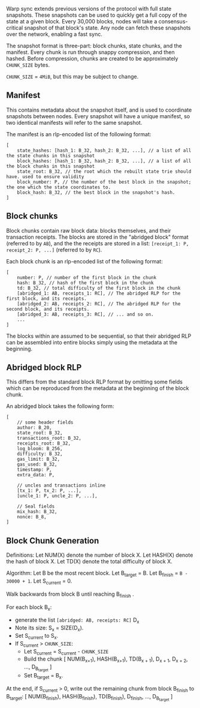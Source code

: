 Warp sync extends previous versions of the protocol with full state snapshots. These snapshots can be used to quickly get a full copy of the state at a given block. Every 30,000 blocks, nodes will take a consensus-critical snapshot of that block's state. Any node can fetch these snapshots over the network, enabling a fast sync.

The snapshot format is three-part: block chunks, state chunks, and the manifest.
Every chunk is run through snappy compression, and then hashed. Before compression, chunks are created to be approximately `CHUNK_SIZE` bytes. 

`CHUNK_SIZE` = `4MiB`, but this may be subject to change.

## Manifest
This contains metadata about the snapshot itself, and is used to coordinate snapshots between nodes.
Every snapshot will have a unique manifest, so two identical manifests will refer to the same snapshot.

The manifest is an rlp-encoded list of the following format:
```
[
    state_hashes: [hash_1: B_32, hash_2: B_32, ...], // a list of all the state chunks in this snapshot
    block_hashes: [hash_1: B_32, hash_2: B_32, ...], // a list of all the block chunks in this snapshot
    state_root: B_32, // the root which the rebuilt state trie should have. used to ensure validity
    block_number: P, // the number of the best block in the snapshot; the one which the state coordinates to.
    block_hash: B_32, // the best block in the snapshot's hash.
]
```

## Block chunks
Block chunks contain raw block data: blocks themselves, and their transaction receipts. The blocks are stored in the "abridged block" format (referred to by `AB`), and the the receipts are stored in a list: `[receipt_1: P, receipt_2: P, ...]` (referred to by `RC`).

Each block chunk is an rlp-encoded list of the following format:
```
[
    number: P, // number of the first block in the chunk
    hash: B_32, // hash of the first block in the chunk
    td: B_32, // total difficulty of the first block in the chunk
    [abridged_1: AB, receipts_1: RC], // The abridged RLP for the first block, and its receipts.
    [abridged_2: AB, receipts_2: RC], // The abridged RLP for the second block, and its receipts.
    [abridged_3: AB, receipts_3: RC], // ... and so on.
    ...
]
```

The blocks within are assumed to be sequential, so that their abridged RLP can be assembled into entire blocks simply using the metadata at the beginning.

## Abridged block RLP

This differs from the standard block RLP format by omitting some fields which can be reproduced from the metadata at the beginning of the block chunk.

An abridged block takes the following form:
```
[
    // some header fields
    author: B_20,
    state_root: B_32,
    transactions_root: B_32,
    receipts_root: B_32,
    log_bloom: B_256,
    difficulty: B_32,
    gas_limit: B_32,
    gas_used: B_32,
    timestamp: P,
    extra_data: P,

    // uncles and transactions inline
    [tx_1: P, tx_2: P, ...],
    [uncle_1: P, uncle_2: P, ...],

    // Seal fields
    mix_hash: B_32,
    nonce: B_8,
]
```

## Block Chunk Generation

Definitions:
Let NUM(X) denote the number of block X.
Let HASH(X) denote the hash of block X.
Let TD(X) denote the total difficulty of block X.

Algorithm:
Let B be the most recent block.
Let B<sub>target</sub> = B. 
Let B<sub>finish</sub> = `B - 30000 + 1`.
Let S<sub>current</sub> = 0. 

Walk backwards from block B until reaching B<sub>finish</sub> . 

For each block B<sub>x</sub>: 
  - generate the list `[abridged: AB, receipts: RC]` D<sub>x</sub>
  - Note its size: S<sub>x</sub> = SIZE(D<sub>x</sub>). 
  - Set S<sub>current</sub> to S<sub>x</sub>.
  - If S<sub>current</sub> > `CHUNK_SIZE`:
    - Let S<sub>current</sub> = S<sub>current</sub> - `CHUNK_SIZE`
    - Build the chunk [ NUM(B<sub>x+1</sub>), HASH(B<sub>x+1</sub>), TD(B<sub>x + 1</sub>), D<sub>x + 1</sub>, D<sub>x + 2</sub>, ..., D<sub>B<sub>target</sub></sub> ]
    - Set B<sub>target</sub> = B<sub>x</sub>.

At the end, if S<sub>current</sub> > 0, write out the remaining chunk from block B<sub>finish</sub> to B<sub>target</sub>:
   [ NUM(B<sub>finish</sub>), HASH(B<sub>finish</sub>), TD(B<sub>finish</sub>), D<sub>finish</sub>, ..., D<sub>B<sub>target</sub></sub> ]
